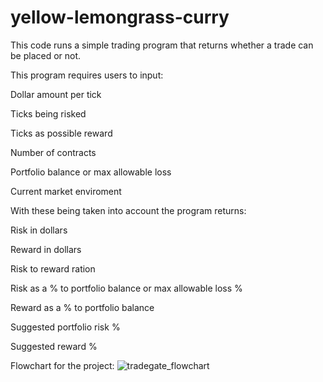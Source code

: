# yellow-lemongrass-curry

This code runs a simple trading program that returns whether a trade can be placed or not. 


This program requires users to input:
  
  Dollar amount per tick
 

  Ticks being risked
  
  Ticks as possible reward
  
  Number of contracts
  
  Portfolio balance or max allowable loss
  
  Current market enviroment
  


With these being taken into account the program returns:

  Risk in dollars

  Reward in dollars
  
  Risk to reward ration
  
  Risk as a % to portfolio balance or max allowable loss %
  
  Reward as a % to portfolio balance 
  
  Suggested portfolio risk %
  
  Suggested reward %


Flowchart for the project:
![tradegate_flowchart](https://github.com/system-not-responding/yellow-lemongrass-curry/assets/51693328/0881aee6-ddd5-4d45-91ab-353520091c57)
